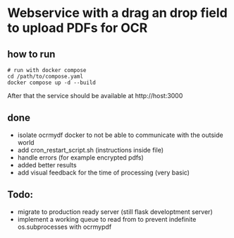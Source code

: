 # Webservice with a drag an drop field to upload PDFs for OCR
## how to run
```
# run with docker compose
cd /path/to/compose.yaml
docker compose up -d --build
```

After that the service should be available at http://host:3000


## done
- isolate ocrmydf docker to not be able to communicate with the outside world
- add cron_restart_script.sh (instructions inside file)
- handle errors (for example encrypted pdfs)
- added better results
- add visual feedback for the time of processing (very basic)

## Todo:
- migrate to production ready server (still flask developtment server)
- implement a working queue to read from to prevent indefinite os.subprocesses with ocrmypdf